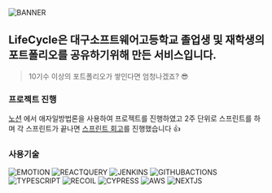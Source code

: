 ![BANNER](https://user-images.githubusercontent.com/62810965/168710350-6b16d9af-be00-4f3f-a688-eb4e7c52ff7c.svg)

## LifeCycle은 대구소프트웨어고등학교 졸업생 및 재학생의 포트폴리오를 공유하기위해 만든 서비스입니다.
> 10기수 이상의 포트폴리오가 쌓인다면 엄청나겠죠? 😎

### 프로젝트 진행
[노션](https://clzzi.notion.site/LifeCycle-c449a8f74bf84c04bbef942f45240cc8) 에서 애자일방법론을 사용하여 프로젝트를 진행하였고 2주 단위로 스프린트를 하며 각 스프린트가 끝나면 [스프린트 회고](https://clzzi.notion.site/3d9cb841fa4e4084bdc703229416c26e)를 진행했습니다 👍

### 사용기술
<span>
  <img alt="EMOTION" src ="https://img.shields.io/badge/EMOTION-DB7093.svg?&style=for-the-badge&logo=styled-components&logoColor=FFFFFF"/>
  <img alt="REACTQUERY" src="https://img.shields.io/badge/REACTQUERY-FF4154.svg?style=for-the-badge&logo=React Query&logoColor=ffffff" />
  <img alt="JENKINS" src="https://img.shields.io/badge/JENKINS-D24939.svg?style=for-the-badge&logo=Jenkins&logoColor=ffffff"/>
  <img alt="GITHUBACTIONS" src ="https://img.shields.io/badge/GitHub Actions-2088FF.svg?&style=for-the-badge&logo=GitHub Actions&logoColor=ffffff"/>
  <img alt="TYPESCRIPT" src ="https://img.shields.io/badge/TYPESCRIPT-3178C6.svg?&style=for-the-badge&logo=TypeScript&logoColor=ffffff"/>  
  <img alt="RECOIL" src ="https://img.shields.io/badge/RECOIL-3578E5.svg?&style=for-the-badge&logo=React&logoColor=ffffff"/>
  <img alt="CYPRESS" src="https://img.shields.io/badge/CYPRESS-17202C.svg?style=for-the-badge&logo=Cypress&logoColor=ffffff"/>
  <img alt="AWS" src ="https://img.shields.io/badge/AWS-232F3E.svg?&style=for-the-badge&logo=GitHub Pages&logoColor=ffffff"/>
  <img alt="NEXTJS" src ="https://img.shields.io/badge/NEXT JS-000000.svg?&style=for-the-badge&logo=Next.js&logoColor=FFFFFF"/>
</span>
